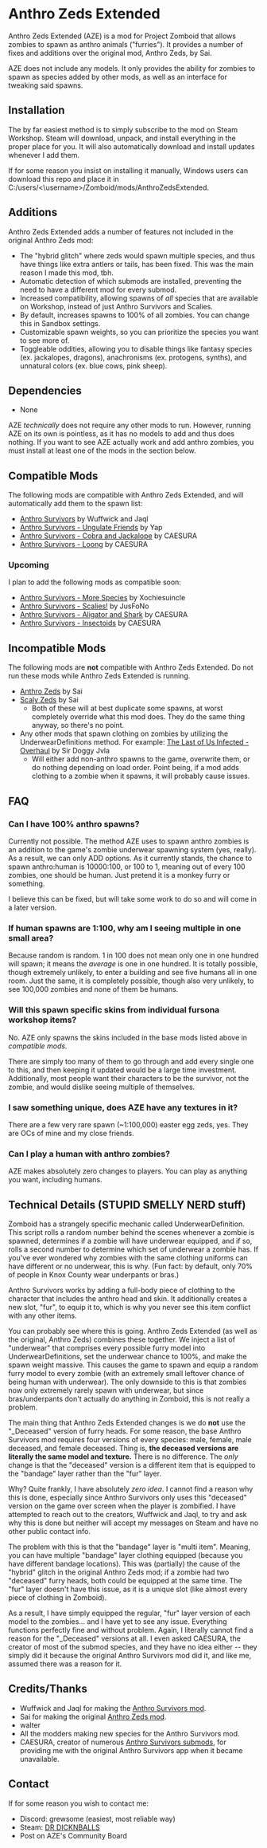 # Anthro Zeds Extended
Anthro Zeds Extended (AZE) is a mod for Project Zomboid that allows zombies to spawn as anthro animals ("furries"). It provides a number of fixes and additions over the original mod, Anthro Zeds, by Sai.

AZE does not include any models. It only provides the ability for zombies to spawn as species added by other mods, as well as an interface for tweaking said spawns.

## Installation
The by far easiest method is to simply subscribe to the mod on Steam Workshop. Steam will download, unpack, and install everything in the proper place for you. It will also automatically download and install updates whenever I add them.

If for some reason you insist on installing it manually, Windows users can download this repo and place it in C:/users/<\username>/Zomboid/mods/AnthroZedsExtended.

## Additions
Anthro Zeds Extended adds a number of features not included in the original Anthro Zeds mod:

* The "hybrid glitch" where zeds would spawn multiple species, and thus have things like extra antlers or tails, has been fixed. This was the main reason I made this mod, tbh.
* Automatic detection of which submods are installed, preventing the need to have a different mod for every submod.
* Increased compatibility, allowing spawns of _all_ species that are available on Workshop, instead of just Anthro Survivors and Scalies.
* By default, increases spawns to 100% of all zombies. You can change this in Sandbox settings.
* Customizable spawn weights, so you can prioritize the species you want to see more of.
* Toggleable oddities, allowing you to disable things like fantasy species (ex. jackalopes, dragons), anachronisms (ex. protogens, synths), and unnatural colors (ex. blue cows, pink sheep).

## Dependencies
* None

AZE *technically* does not require any other mods to run. However, running AZE on its own is pointless, as it has no models to add and thus does nothing. If you want to see AZE actually work and add anthro zombies, you must install at least one of the mods in the section below.

## Compatible Mods
The following mods are compatible with Anthro Zeds Extended, and will automatically add them to the spawn list:

* [Anthro Survivors](https://steamcommunity.com/sharedfiles/filedetails/?id=2893930681) by Wuffwick and Jaql
* [Anthro Survivors - Ungulate Friends](https://steamcommunity.com/sharedfiles/filedetails/?id=2934987146) by Yap
* [Anthro Survivors - Cobra and Jackalope](https://steamcommunity.com/sharedfiles/filedetails/?id=3092480630) by CAESURA
* [Anthro Survivors - Loong](https://steamcommunity.com/sharedfiles/filedetails/?id=3157929817) by CAESURA

### Upcoming
I plan to add the following mods as compatible soon:

* [Anthro Survivors - More Species](https://steamcommunity.com/sharedfiles/filedetails/?id=2986277840) by Xochiesuincle
* [Anthro Survivors - Scalies!](https://steamcommunity.com/sharedfiles/filedetails/?id=2921417999) by JusFoNo
* [Anthro Survivors - Aligator and Shark](https://steamcommunity.com/sharedfiles/filedetails/?id=3069371309) by CAESURA
* [Anthro Survivors - Insectoids](https://steamcommunity.com/sharedfiles/filedetails/?id=3162204987) by CAESURA

## Incompatible Mods
The following mods are **not** compatible with Anthro Zeds Extended. Do not run these mods while Anthro Zeds Extended is running.

* [Anthro Zeds](https://steamcommunity.com/sharedfiles/filedetails/?id=2930890411) by Sai
* [Scaly Zeds](https://steamcommunity.com/sharedfiles/filedetails/?id=2923210340) by Sai
  * Both of these will at best duplicate some spawns, at worst completely override what this mod does. They do the same thing anyway, so there's no point.
* Any other mods that spawn clothing on zombies by utilizing the UnderwearDefinitions method. For example: [The Last of Us Infected - Overhaul](https://steamcommunity.com/sharedfiles/filedetails/?id=3128757602) by Sir Doggy Jvla
  * Will either add non-anthro spawns to the game, overwrite them, or do nothing depending on load order. Point being, if a mod adds clothing to a zombie when it spawns, it will probably cause issues.

## FAQ

### Can I have 100% anthro spawns?
Currently not possible. The method AZE uses to spawn anthro zombies is an addition to the game's zombie underwear spawning system (yes, really). As a result, we can only ADD options. As it currently stands, the chance to spawn anthro:human is 10000:100, or 100 to 1, meaning out of every 100 zombies, one should be human. Just pretend it is a monkey furry or something.

I believe this can be fixed, but will take some work to do so and will come in a later version.

### If human spawns are 1:100, why am I seeing multiple in one small area?
Because random is random. 1 in 100 does not mean only one in one hundred will spawn; it means the _average_ is one in one hundred. It is totally possible, though extremely unlikely, to enter a building and see five humans all in one room. Just the same, it is completely possible, though also very unlikely, to see 100,000 zombies and none of them be humans.

### Will this spawn specific skins from individual fursona workshop items?
No. AZE only spawns the skins included in the base mods listed above in _compatible mods._

There are simply too many of them to go through and add every single one to this, and then keeping it updated would be a large time investment. Additionally, most people want their characters to be the survivor, not the zombie, and would dislike seeing multiple of themselves.

### I saw something unique, does AZE have any textures in it?
There are a few very rare spawn (~1:100,000) easter egg zeds, yes. They are OCs of mine and my close friends.

### Can I play a human with anthro zombies?
AZE makes absolutely zero changes to players. You can play as anything you want, including humans.

## Technical Details (STUPID SMELLY NERD stuff)
Zomboid has a strangely specific mechanic called UnderwearDefinition. This script rolls a random number behind the scenes whenever a zombie is spawned, determines if a zombie will have underwear equipped, and if so, rolls a second number to determine which set of underwear a zombie has. If you've ever wondered why zombies with the same clothing uniforms can have different or no underwear, this is why. (Fun fact: by default, only 70% of people in Knox County wear underpants or bras.)

Anthro Survivors works by adding a full-body piece of clothing to the character that includes the anthro head and skin. It additionally creates a new slot, "fur", to equip it to, which is why you never see this item conflict with any other items.

You can probably see where this is going. Anthro Zeds Extended (as well as the original, Anthro Zeds) combines these together. We inject a list of "underwear" that comprises every possible furry model into UnderwearDefinitions, set the underwear chance to 100%, and make the spawn weight massive. This causes the game to spawn and equip a random furry model to every zombie (with an extremely small leftover chance of being human with underwear). The only downside to this is that zombies now only extremely rarely spawn with underwear, but since bras/underpants don't actually do anything in Zomboid, this is not really a problem.

The main thing that Anthro Zeds Extended changes is we do **not** use the "_Deceased" version of furry heads. For some reason, the base Anthro Survivors mod requires four versions of every species: male, female, male deceased, and female deceased. Thing is, **the deceased versions are literally the same model and texture.** There is no difference. The *only* change is that the "deceased" version is a different item that is equipped to the "bandage" layer rather than the "fur" layer.

Why? Quite frankly, I have absolutely *zero idea*. I cannot find a reason why this is done, especially since Anthro Survivors only uses this "deceased" version on the game over screen when the player is zombified. I have attempted to reach out to the creators, Wuffwick and Jaql, to try and ask why this is done but neither will accept my messages on Steam and have no other public contact info.

The problem with this is that the "bandage" layer is "multi item". Meaning, you can have multiple "bandage" layer clothing equipped (because you have different bandage locations). This was (partially) the cause of the "hybrid" glitch in the original Anthro Zeds mod; if a zombie had two "deceased" furry heads, both could be equipped at the same time. The "fur" layer doesn't have this issue, as it is a unique slot (like almost every piece of clothing in Zomboid).

As a result, I have simply equipped the regular, "fur" layer version of each model to the zombies... and I have yet to see any issue. Everything functions perfectly fine and without problem. Again, I literally cannot find a reason for the "_Deceased" versions at all. I even asked CAESURA, the creator of most of the submod species, and they have no idea either -- they simply did it because the original Anthro Survivors mod did it, and like me, assumed there was a reason for it.

## Credits/Thanks
* Wuffwick and Jaql for making the [Anthro Survivors mod](https://steamcommunity.com/sharedfiles/filedetails/?id=2893930681).
* Sai for making the original [Anthro Zeds mod](https://steamcommunity.com/sharedfiles/filedetails/?id=2930890411).
* walter
* All the modders making new species for the Anthro Survivors mod.
* CAESURA, creator of numerous [Anthro Survivors submods](https://steamcommunity.com/workshop/filedetails/?id=3162333876), for providing me with the original Anthro Survivors app when it became unavailable.

## Contact
If for some reason you wish to contact me:

* Discord: grewsome (easiest, most reliable way)
* Steam: [DR DICKNBALLS](https://steamcommunity.com/id/whatthehellisthisshit/)
* Post on AZE's Community Board